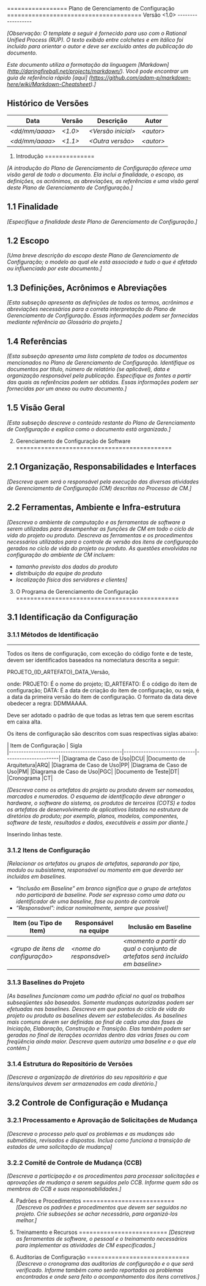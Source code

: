 <Nome do Projeto>
=================
Plano de Gerenciamento de Configuração
======================================
Versão &lt;1.0&gt;
------------------

_[Observação: O template a seguir é fornecido para uso com o Rational Unified Process (RUP).  O texto exibido entre colchetes e em itálico foi incluído para orientar o autor e deve ser excluído antes da publicação do documento._

_Este documento utiliza a formatação da linguagem [Markdown] (http://daringfireball.net/projects/markdown/). Você pode encontrar um guia de referência rápido [aqui] (https://github.com/adam-p/markdown-here/wiki/Markdown-Cheatsheet).]_

Histórico de Versões
--------------------

|Data                |Versão       |Descrição               |Autor          |
|--------------------|-------------|------------------------|---------------|
|_&lt;dd/mm/aaaa&gt;_|_&lt;1.0&gt;_|_&lt;Versão inicial&gt;_|_&lt;autor&gt;_|
|_&lt;dd/mm/aaaa&gt;_|_&lt;1.1&gt;_|_&lt;Outra versão&gt;_  |_&lt;autor&gt;_|



1. Introdução
==============

_[A introdução do Plano de Gerenciamento de Configuração  oferece uma visão geral de todo o documento. 
Ela inclui a finalidade, o escopo, as definições, os acrônimos, as abreviações, as referências e uma visão geral deste
Plano de Gerenciamento de Configuração.]_

1.1 Finalidade
---------------
_[Especifique a finalidade deste Plano de Gerenciamento de Configuração.]_

1.2 Escopo
----------
_[Uma breve descrição do escopo deste Plano de Gerenciamento de Configuração; o modelo ao qual ele está associado e tudo o que é afetado ou influenciado por este documento.]_

1.3 Definições, Acrônimos e Abreviações
---------------------------------------
_[Esta subseção apresenta as definições de todos os termos, acrônimos e abreviações necessários para a correta interpretação do Plano de Gerenciamento de Configuração.  Essas informações podem ser fornecidas mediante referência ao Glossário do projeto.]_

1.4 Referências
---------------
_[Esta subseção apresenta uma lista completa de todos os documentos mencionados no Plano de Gerenciamento de Configuração. Identifique os documentos por título, número de relatório (se aplicável), data e organização responsável pela publicação. Especifique as fontes a partir das quais as referências podem ser obtidas. Essas informações podem ser fornecidas por um anexo ou outro documento.]_

1.5 Visão Geral
---------------
_[Esta subseção descreve o conteúdo restante do Plano de Gerenciamento de Configuração e explica como o documento está organizado.]_



2. Gerenciamento de Configuração de Software
============================================

2.1 Organização, Responsabilidades e Interfaces
------------------------------------------------
_[Descreva quem será o responsável pela execução das diversas atividades de Gerenciamento de Configuração (CM) descritas no Processo de CM.]_

2.2 Ferramentas, Ambiente e Infra-estrutura
-------------------------------------------
_[Descreva o ambiente de computação e as ferramentas de software a serem utilizadas para desempenhar as funções de CM em todo o ciclo de vida do projeto ou produto._
_Descreva as ferramentas e os procedimentos necessários utilizados para o controle de versão dos itens de configuração gerados no ciclo de vida do projeto ou produto._
_As questões envolvidas na configuração do ambiente de CM incluem:_
* _tamanho previsto dos dados do produto_
* _distribuição da equipe do produto_
* _localização física dos servidores e clientes]_
 


3. O Programa de Gerenciamento de Configuração
==============================================

3.1 Identificação da Configuração
---------------------------------
### 3.1.1 Métodos de Identificação
----------------------------------


Todos os itens de configuração, com exceção do código fonte e de teste, devem ser identificados baseados na nomeclatura descrita a seguir:

PROJETO_(ID_ARTEFATO)_DATA_Versão,

onde: 
PROJETO: É o nome do projeto;
ID_ARTEFATO: É o código do item de configuração;
DATA: É a data de criação do item de configuração, ou seja, é a data da primeira versão do item de configuração. O formato da data deve obedecer a regra: DDMMAAAA.

Deve ser adotado o padrão de que todas as letras tem que serem escritas em caixa alta.

Os itens de configuração são descritos com suas respectivas siglas abaixo:

| Item de Configuração | Sigla	     
|----------------------------------------------|-----------------------------|----------------------|
|Diagrama de Caso de Uso|DCU|
|Documento de Arquitetura|ARQ|
|Diagrama de Caso de Uso|PP|
|Diagrama de Caso de Uso|PM|
|Diagrama de Caso de Uso|PGC|
|Documento de Teste|DT|
|Cronograma |CT|







_[Descreva como os artefatos do projeto ou produto devem ser nomeados, marcados e numerados. O esquema de identificação deve abranger o hardware, o software do sistema, os produtos de terceiros (COTS) e todos os artefatos de desenvolvimento de aplicativos listados na estrutura de diretórios do produto; por exemplo, planos, modelos, componentes, software de teste, resultados e dados, executáveis e assim por diante.]_

Inserindo linhas teste.

### 3.1.2 Itens de Configuração
_[Relacionar os artefatos ou grupos de artefatos, separando por tipo, modulo ou subsistema, responsável ou momento em que deverão ser incluídos em baselines._
* _“Inclusão em Baseline” em branco significa que o grupo de artefatos não participará de baseline. Pode ser expresso como uma data ou identificador de uma baseline, fase ou ponto de controle_
* _“Responsável”: indicar nominalmente, sempre que possível]_

| Item (ou Tipo de Item)                 | Responsável na equipe	     | Inclusão em Baseline |
|----------------------------------------|-----------------------------|----------------------|
|_&lt;grupo de itens de configuração&gt;_|_&lt;nome do responsável&gt;_|_&lt;momento a partir do qual o conjunto de artefatos será incluído em baseline&gt;_|


### 3.1.3 Baselines do Projeto

_[As baselines funcionam como um padrão oficial no qual os trabalhos subseqüentes são baseados. Somente mudanças autorizadas podem ser efetuadas nas baselines._
_Descreva em que pontos do ciclo de vida do projeto ou produto as baselines devem ser estabelecidas. As baselines mais comuns devem ser definidas ao final de cada uma das fases de Iniciação, Elaboração, Construção e Transição. Elas também podem ser geradas no final de iterações ocorridas dentro das várias fases ou com freqüência ainda maior._
_Descreva quem autoriza uma baseline e o que ela contém.]_

### 3.1.4 Estrutura do Repositório de Versões
_[Descreva a organização de diretórios do seu repositório e que itens/arquivos devem ser armazenados em cada diretório.]_

3.2 Controle de Configuração e Mudança
--------------------------------------

### 3.2.1 Processamento e Aprovação de Solicitações de Mudança
_[Descreva o processo pelo qual os problemas e as mudanças são submetidos, revisados e dispostos. Inclua como funciona a transição de estados de uma solicitação de mudança]_

### 3.2.2 Comitê de Controle de Mudança (CCB)
_[Descreva a participação e os procedimentos para processar solicitações e aprovações de mudança a serem seguidos pelo CCB. Informe quem são os membros do CCB e suas responsabilidades.]_



4. Padrões e Procedimentos
==========================
_[Descreva os padrões e procedimentos que devem ser seguidos no projeto. Crie subseções se achar necessário, para organizá-los melhor.]_



5. Treinamento e Recursos
=========================
_[Descreva as ferramentas de software, o pessoal e o treinamento necessários para implementar as atividades de CM especificadas.]_



6. Auditorias de Configuração
=============================
_[Descreva o cronograma das auditorias de configuração e o que será verificado. Informe também como serão reportados os problemas encontrados e onde sera feito o acompanhamento dos itens corretivos.]_
